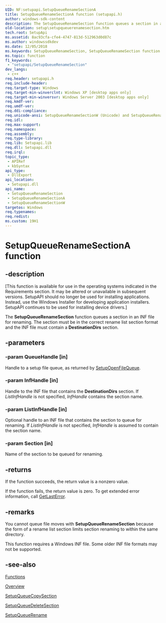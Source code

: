 ```yaml
---
UID: NF:setupapi.SetupQueueRenameSectionA
title: SetupQueueRenameSectionA function (setupapi.h)
author: windows-sdk-content
description: The SetupQueueRenameSection function queues a section in an INF file for renaming. The section must be in the correct rename list section format and the INF file must contain a DestinationDirs section.
old-location: setup\setupqueuerenamesection.htm
tech.root: SetupApi
ms.assetid: 8ac93cfa-cfe4-4747-813d-512963d0d87c
ms.author: windowssdkdev
ms.date: 12/05/2018
ms.keywords: SetupQueueRenameSection, SetupQueueRenameSection function [Setup API], SetupQueueRenameSectionA, SetupQueueRenameSectionW, _setupapi_setupqueuerenamesection, setup.setupqueuerenamesection, setupapi/SetupQueueRenameSection, setupapi/SetupQueueRenameSectionA, setupapi/SetupQueueRenameSectionW
ms.topic: function
f1_keywords: 
 - "setupapi/SetupQueueRenameSection"
dev_langs:
 - c++
req.header: setupapi.h
req.include-header: 
req.target-type: Windows
req.target-min-winverclnt: Windows XP [desktop apps only]
req.target-min-winversvr: Windows Server 2003 [desktop apps only]
req.kmdf-ver: 
req.umdf-ver: 
req.ddi-compliance: 
req.unicode-ansi: SetupQueueRenameSectionW (Unicode) and SetupQueueRenameSectionA (ANSI)
req.idl: 
req.max-support: 
req.namespace: 
req.assembly: 
req.type-library: 
req.lib: Setupapi.lib
req.dll: Setupapi.dll
req.irql: 
topic_type:
 - APIRef
 - kbSyntax
api_type:
 - DllExport
api_location:
 - Setupapi.dll
api_name:
 - SetupQueueRenameSection
 - SetupQueueRenameSectionA
 - SetupQueueRenameSectionW
targetos: Windows
req.typenames: 
req.redist: 
ms.custom: 19H1
---
```


# SetupQueueRenameSectionA function


## -description


<p class="CCE_Message">[This function is available for use in the operating systems indicated in the Requirements section. It may be altered or unavailable in subsequent versions.   SetupAPI should no longer be used for installing applications. Instead, use the Windows Installer for developing application installers. SetupAPI continues to be used for installing device drivers.]

The 
<b>SetupQueueRenameSection</b> function queues a section in an INF file for renaming. The section must be in the correct rename list section format and the INF file must contain a <b>DestinationDirs</b> section.


## -parameters




### -param QueueHandle [in]

Handle to a setup file queue, as returned by 
<a href="https://docs.microsoft.com/windows/desktop/api/setupapi/nf-setupapi-setupopenfilequeue">SetupOpenFileQueue</a>.


### -param InfHandle [in]

Handle to the INF file that contains the <b>DestinationDirs</b> section. If <i>ListInfHandle</i> is not specified, <i>InfHandle</i> contains the section name.


### -param ListInfHandle [in]

Optional handle to an INF file that contains the section to queue for renaming. If <i>ListInfHandle</i> is not specified, <i>InfHandle</i> is assumed to contain the section name.


### -param Section [in]

Name of the section to be queued for renaming.


## -returns



If the function succeeds, the return value is a nonzero value.

If the function fails, the return value is zero. To get extended error information, call 
<a href="https://docs.microsoft.com/windows/desktop/api/errhandlingapi/nf-errhandlingapi-getlasterror">GetLastError</a>.




## -remarks



You cannot queue file moves with 
<b>SetupQueueRenameSection</b> because the form of a rename list section limits section renaming to within the same directory.

This function requires a Windows INF file. Some older INF file  formats may not be supported. 




## -see-also




<a href="https://docs.microsoft.com/windows/desktop/SetupApi/functions">Functions</a>



<a href="https://docs.microsoft.com/windows/desktop/SetupApi/overview">Overview</a>



<a href="https://docs.microsoft.com/windows/desktop/api/setupapi/nf-setupapi-setupqueuecopysectiona">SetupQueueCopySection</a>



<a href="https://docs.microsoft.com/windows/desktop/api/setupapi/nf-setupapi-setupqueuedeletesectiona">SetupQueueDeleteSection</a>



<a href="https://docs.microsoft.com/windows/desktop/api/setupapi/nf-setupapi-setupqueuerenamea">SetupQueueRename</a>
 

 

